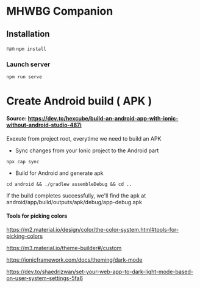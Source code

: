 # MHWBG Companion

## Installation 

run `npm install`

### Launch server 

`npm run serve`

# Create Android build ( APK )

#### Source: https://dev.to/hexcube/build-an-android-app-with-ionic-without-android-studio-487i

Exexute from project root, everytime we need to build an APK


- Sync changes from your Ionic project to the Android part

```
npx cap sync
```

-  Build for Android and generate apk

```
cd android && ./gradlew assembleDebug && cd ..
```

If the build completes successfully, we'll find the apk at android/app/build/outputs/apk/debug/app-debug.apk



#### Tools  for picking colors

https://m2.material.io/design/color/the-color-system.html#tools-for-picking-colors

https://m3.material.io/theme-builder#/custom

https://ionicframework.com/docs/theming/dark-mode

https://dev.to/shaedrizwan/set-your-web-app-to-dark-light-mode-based-on-user-system-settings-5fa6